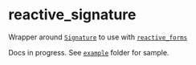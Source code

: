 # reactive_signature

Wrapper around [`Signature`](https://pub.dev/packages/signature) to use with [`reactive_forms`](https://pub.dev/packages/reactive_forms)

Docs in progress. See [`example`](https://github.com/artflutter/reactive_forms_widgets/tree/master/packages/reactive_signature/example) folder for sample.